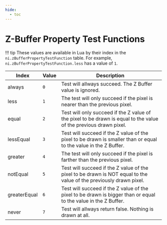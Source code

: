 ```yaml
---
hide:
  - toc
---
```


# Z-Buffer Property Test Functions

!!! tip
	These values are available in Lua by their index in the `ni.zBufferPropertyTestFunction` table. For example, `ni.zBufferPropertyTestFunction.less` has a value of `1`.

Index        | Value  | Description
------------ | ------ | -----------------------------------------------
always       | `0`    | Test will allways succeed. The Z Buffer value is ignored.
less         | `1`    | The test will only succeed if the pixel is nearer than the previous pixel.
equal        | `2`    | Test will only succeed if the Z value of the pixel to be drawn is equal to the value of the previous drawn pixel.
lessEqual    | `3`    | Test will succeed if the Z value of the pixel to be drawn is smaller than or equal to the value in the Z Buffer.
greater      | `4`    | The test will only succeed if the pixel is farther than the previous pixel.
notEqual     | `5`    | Test will succeed if the Z value of the pixel to be drawn is NOT equal to the value of the previously drawn pixel.
greaterEqual | `6`    | Test will succeed if the Z value of the pixel to be drawn is bigger than or equal to the value in the Z Buffer.
never        | `7`    | Test will allways return false. Nothing is drawn at all.
